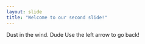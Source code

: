 ```yaml
---
layout: slide
title: "Welcome to our second slide!"
---
```

Dust in the wind. Dude
Use the left arrow to go back!
